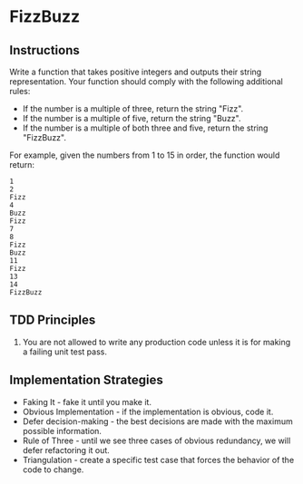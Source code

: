 # FizzBuzz

## Instructions

Write a function that takes positive integers and outputs their string representation.
Your function should comply with the following additional rules:

* If the number is a multiple of three, return the string "Fizz".
* If the number is a multiple of five, return the string "Buzz".
* If the number is a multiple of both three and five, return the string "FizzBuzz".

For example, given the numbers from 1 to 15 in order, the function would return:

```text
1
2
Fizz
4
Buzz
Fizz
7
8
Fizz
Buzz
11
Fizz
13
14
FizzBuzz
```

## TDD Principles

1. You are not allowed to write any production code unless it is for making a failing unit test pass.

## Implementation Strategies

* Faking It - fake it until you make it.
* Obvious Implementation - if the implementation is obvious, code it.
* Defer decision-making - the best decisions are made with the maximum possible information.
* Rule of Three - until we see three cases of obvious redundancy, we will defer refactoring it out.
* Triangulation - create a specific test case that forces the behavior of the code to change.
